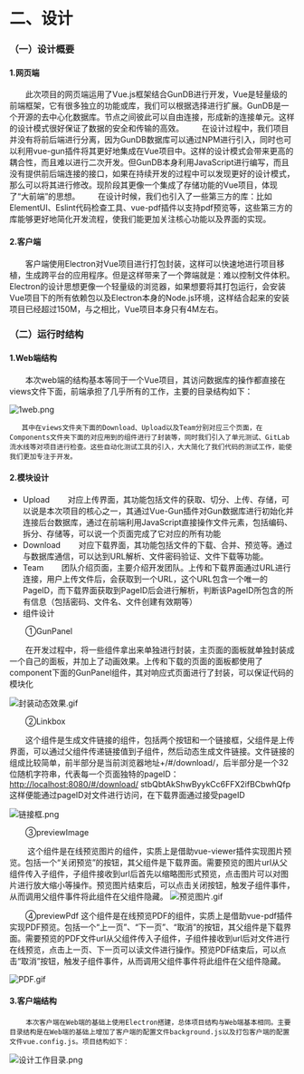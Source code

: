 # 二、设计

### （一）设计概要

#### 1.网页端

  此次项目的网页端运用了Vue.js框架结合GunDB进行开发，Vue是轻量级的前端框架，它有很多独立的功能或库，我们可以根据选择进行扩展。GunDB是一个开源的去中心化数据库。节点之间彼此可以自由连接，形成新的连接单元。这样的设计模式很好保证了数据的安全和传输的高效。
  在设计过程中，我们项目并没有将前后端进行分离，因为GunDB数据库可以通过NPM进行引入，同时也可以利用vue-gun插件将其更好地集成在Vue项目中。这样的设计模式会带来更高的耦合性，而且难以进行二次开发。但GunDB本身利用JavaScript进行编写，而且没有提供前后端连接的接口，如果在持续开发的过程中可以发现更好的设计模式，那么可以将其进行修改。现阶段其更像一个集成了存储功能的Vue项目，体现了“大前端”的思想。
  在设计时候，我们也引入了一些第三方的库：比如ElementUI、Eslint代码检查工具、vue-pdf插件以支持pdf预览等，这些第三方的库能够更好地简化开发流程，使我们能更加关注核心功能以及界面的实现。

#### 2.客户端

  客户端使用Electron对Vue项目进行打包封装，这样可以快速地进行项目移植，生成跨平台的应用程序。但是这样带来了一个弊端就是：难以控制文件体积。Electron的设计思想更像一个轻量级的浏览器，如果想要将其打包运行，会安装Vue项目下的所有依赖包以及Electron本身的Node.js环境，这样结合起来的安装项目已经超过150M，与之相比，Vue项目本身只有4M左右。

### （二）运行时结构

#### 1.Web端结构

  本次web端的结构基本等同于一个Vue项目，其访问数据库的操作都直接在views文件下面，前端承担了几乎所有的工作，主要的目录结构如下：

![1web.png](https://cdn.nlark.com/yuque/0/2020/png/2142105/1596122938899-4f482be7-323a-46bf-9c3e-2616f3dc186a.png#align=left&display=inline&height=619&originHeight=619&originWidth=344&size=22975&status=done&style=none&width=344)

       其中在views文件夹下面的Download、Upload以及Team分别对应三个页面，在Components文件夹下面的对应用到的组件进行了封装等，同时我们引入了单元测试、GitLab流水线等对项目进行检查。这些自动化测试工具的引入，大大简化了我们代码的测试工作，能使我们更加专注于开发。

#### 2.模块设计

- Upload
  对应上传界面，其功能包括文件的获取、切分、上传、存储，可以说是本次项目的核心之一，其通过Vue-Gun插件对Gun数据库进行初始化并连接后台数据库，通过在前端利用JavaScript直接操作文件元素，包括编码、拆分、存储等，可以说一个页面完成了它对应的所有功能
- Download
  对应下载界面，其功能包括文件的下载、合并、预览等。通过与数据库通信，可以达到URL解析、文件密码验证、文件下载等功能。
- Team
  团队介绍页面，主要介绍开发团队。上传和下载界面通过URL进行连接，用户上传文件后，会获取到一个URL，这个URL包含一个唯一的PageID，而下载界面获取到PageID后会进行解析，判断该PageID所包含的所有信息（包括密码、文件名、文件创建有效期等）
- 组件设计

  ①GunPanel

  在开发过程中，将一些组件拿出来单独进行封装，主页面的面板就单独封装成一个自己的面板，并加上了动画效果。上传和下载的页面的面板都使用了component下面的GunPanel组件，其对响应式页面进行了封装，可以保证代码的模块化

![封装动态效果.gif](https://cdn.nlark.com/yuque/0/2020/gif/2142105/1596079525580-97825c2d-7600-41ee-8b86-216f19117994.gif#align=left&display=inline&height=1083&originHeight=1083&originWidth=1601&size=3186935&status=done&style=none&width=1601)

  ②Linkbox

  这个组件是生成文件链接的组件，包括两个按钮和一个链接框，父组件是上传界面，可以通过父组件传递链接值到子组件，然后动态生成文件链接。文件链接的组成比较简单，前半部分是当前浏览器地址+/#/download/，后半部分是一个32位随机字符串，代表每一个页面独特的pageID：
[http://localhost:8080/#/download/](http://localhost:8080/#/download/) stbQbtAkShwByykCc6FFX2ifBCbwhQfp这样便能通过pageID对文件进行访问，在下载界面通过接受pageID

![链接框.png](https://cdn.nlark.com/yuque/0/2020/png/2142105/1596079573605-7888373f-649a-4e1b-b4a3-6239ede2a935.png#align=left&display=inline&height=175&originHeight=175&originWidth=799&size=12908&status=done&style=none&width=799)


  ③previewImage

    这个组件是在线预览图片的组件，实质上是借助vue-viewer插件实现图片预览。包括一个“关闭预览”的按钮，其父组件是下载界面。需要预览的图片url从父组件传入子组件，子组件接收到url后首先以缩略图形式预览，点击图片可以对图片进行放大缩小等操作。预览图片结束后，可以点击关闭按钮，触发子组件事件，从而调用父组件事件将此组件在父组件隐藏。
![预览图片.gif](https://cdn.nlark.com/yuque/0/2020/gif/2142105/1596080695619-90776497-a287-403a-b71c-8eedf6ee91e4.gif#align=left&display=inline&height=916&originHeight=916&originWidth=1819&size=5108767&status=done&style=none&width=1819)

  ④previewPdf
       这个组件是在线预览PDF的组件，实质上是借助vue-pdf插件实现PDF预览。包括一个“上一页”、“下一页”、“取消”的按钮，其父组件是下载界面。需要预览的PDF文件url从父组件传入子组件，子组件接收到url后对文件进行在线预览，点击上一页、下一页可以读文件进行操作。预览PDF结束后，可以点击“取消”按钮，触发子组件事件，从而调用父组件事件将此组件在父组件隐藏。

![PDF.gif](https://cdn.nlark.com/yuque/0/2020/gif/2142105/1596080827586-9602bd94-52bf-4257-9bdb-ec8503ffa396.gif#align=left&display=inline&height=910&originHeight=910&originWidth=1819&size=2191370&status=done&style=none&width=1819)
#### 
#### 3.客户端结构

        本次客户端在Web端的基础上使用Electron搭建，总体项目结构与Web端基本相同。主要目录结构是在Web端的基础上增加了客户端的配置文件background.js以及打包客户端的配置文件vue.config.js。项目结构如下：
![设计工作目录.png](https://cdn.nlark.com/yuque/0/2020/png/2142105/1596079458087-c329503d-9c6d-4882-9b1e-49689fe72bbd.png#align=left&display=inline&height=913&originHeight=913&originWidth=303&size=37865&status=done&style=none&width=303)
